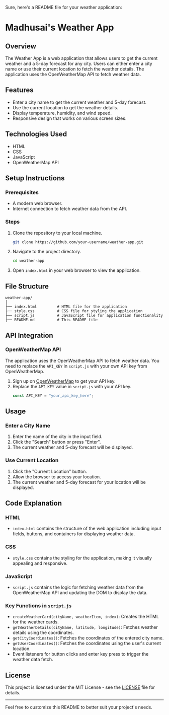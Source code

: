 Sure, here's a README file for your weather application:

# Madhusai's Weather App

## Overview
The Weather App is a web application that allows users to get the current weather and a 5-day forecast for any city. Users can either enter a city name or use their current location to fetch the weather details. The application uses the OpenWeatherMap API to fetch weather data.

## Features
- Enter a city name to get the current weather and 5-day forecast.
- Use the current location to get the weather details.
- Display temperature, humidity, and wind speed.
- Responsive design that works on various screen sizes.

## Technologies Used
- HTML
- CSS
- JavaScript
- OpenWeatherMap API

## Setup Instructions

### Prerequisites
- A modern web browser.
- Internet connection to fetch weather data from the API.

### Steps
1. Clone the repository to your local machine.
    ```sh
    git clone https://github.com/your-username/weather-app.git
    ```
2. Navigate to the project directory.
    ```sh
    cd weather-app
    ```
3. Open `index.html` in your web browser to view the application.

## File Structure
```plaintext
weather-app/
│
├── index.html         # HTML file for the application
├── style.css          # CSS file for styling the application
├── script.js          # JavaScript file for application functionality
├── README.md          # This README file
```

## API Integration

### OpenWeatherMap API
The application uses the OpenWeatherMap API to fetch weather data. You need to replace the `API_KEY` in `script.js` with your own API key from OpenWeatherMap.

1. Sign up on [OpenWeatherMap](https://openweathermap.org/) to get your API key.
2. Replace the `API_KEY` value in `script.js` with your API key.
    ```javascript
    const API_KEY = "your_api_key_here";
    ```

## Usage

### Enter a City Name
1. Enter the name of the city in the input field.
2. Click the "Search" button or press "Enter".
3. The current weather and 5-day forecast will be displayed.

### Use Current Location
1. Click the "Current Location" button.
2. Allow the browser to access your location.
3. The current weather and 5-day forecast for your location will be displayed.

## Code Explanation

### HTML
- `index.html` contains the structure of the web application including input fields, buttons, and containers for displaying weather data.

### CSS
- `style.css` contains the styling for the application, making it visually appealing and responsive.

### JavaScript
- `script.js` contains the logic for fetching weather data from the OpenWeatherMap API and updating the DOM to display the data.

### Key Functions in `script.js`
- `createWeatherCard(cityName, weatherItem, index)`: Creates the HTML for the weather cards.
- `getWeatherDetails(cityName, latitude, longitude)`: Fetches weather details using the coordinates.
- `getCityCoordinates()`: Fetches the coordinates of the entered city name.
- `getUserCoordinates()`: Fetches the coordinates using the user's current location.
- Event listeners for button clicks and enter key press to trigger the weather data fetch.

## License
This project is licensed under the MIT License - see the [LICENSE](LICENSE) file for details.

---

Feel free to customize this README to better suit your project's needs.
